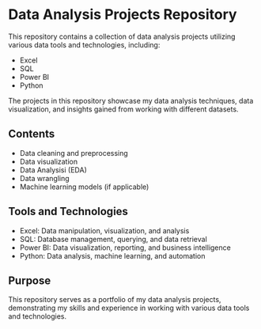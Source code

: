 # Data Analysis Projects Repository
This repository contains a collection of data analysis projects utilizing various data tools and technologies, including:
- Excel
- SQL
- Power BI
- Python

The projects in this repository showcase my data analysis techniques, data visualization, and insights gained from working with different datasets.

## Contents
- Data cleaning and preprocessing
- Data visualization
- Data Analysisi (EDA)
- Data wrangling
- Machine learning models (if applicable)

## Tools and Technologies
- Excel: Data manipulation, visualization, and analysis
- SQL: Database management, querying, and data retrieval
- Power BI: Data visualization, reporting, and business intelligence
- Python: Data analysis, machine learning, and automation

## Purpose
This repository serves as a portfolio of my data analysis projects, demonstrating my skills and experience in working with various data tools and technologies.

